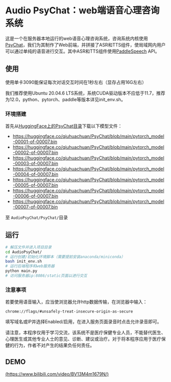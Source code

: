 # Audio PsyChat：web端语音心理咨询系统

这是一个在服务器本地运行的web语音心理咨询系统，咨询系统内核使用[PsyChat](https://github.com/qiuhuachuan/PsyChat)，我们为其制作了Web前端，并拼接了ASR和TTS组件，使局域网内用户可以通过单纯的语音进行交互。其中ASR和TTS组件使用[PaddleSpeech](https://github.com/PaddlePaddle/PaddleSpeech) API。

## 使用

使用单卡3090能保证每次对话交互时间在1秒左右（显存占用16G左右）

我们推荐使用Ubuntu 20.04.6 LTS系统，系统CUDA驱动版本不应低于11.7，推荐为12.0，python、pytorch、paddle等版本详见init_env.sh。

### 环境搭建

首先从[HuggingFace上的PsyChat目录](https://huggingface.co/qiuhuachuan/PsyChat/tree/main)下载以下模型文件：

- https://huggingface.co/qiuhuachuan/PsyChat/blob/main/pytorch_model-00001-of-00007.bin
- https://huggingface.co/qiuhuachuan/PsyChat/blob/main/pytorch_model-00002-of-00007.bin
- https://huggingface.co/qiuhuachuan/PsyChat/blob/main/pytorch_model-00003-of-00007.bin
- https://huggingface.co/qiuhuachuan/PsyChat/blob/main/pytorch_model-00004-of-00007.bin
- https://huggingface.co/qiuhuachuan/PsyChat/blob/main/pytorch_model-00005-of-00007.bin
- https://huggingface.co/qiuhuachuan/PsyChat/blob/main/pytorch_model-00006-of-00007.bin
- https://huggingface.co/qiuhuachuan/PsyChat/blob/main/pytorch_model-00007-of-00007.bin

至 `AudioPsyChat/PsyChat/`目录

## 运行

```bash
# 解压文件并进入项目目录
cd AudioPsyChat/
# 运行创建/初始化环境脚本（需要提前安装anaconda/miniconda）
bash init_env.sh
# 运行后端程序和web服务器
python main.py
# 访问服务器ip:8086/static页面以进行交互
```



### 注意事项

若要使用语音输入，应当使浏览器允许http数据传输，在浏览器中输入：

`chrome://flags/#unsafely-treat-insecure-origin-as-secure`

填写域名或IP并选择Enabled/启用，在进入服务页面录音时点击允许录音即可。

请注意，本程序仅用于学习交流，该系统不是医疗保健专业人员，不能替代医生、心理医生或其他专业人士的意见、诊断、建议或治疗。对于将本程序应用于医疗保健的行为，作者不对产生的结果负任何责任。

## DEMO
[(https://www.bilibili.com/video/BV13M4m1679N/)](https://www.bilibili.com/video/BV13M4m1679N/)
